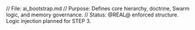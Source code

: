 // File: ai_bootstrap.md
// Purpose: Defines core hierarchy, doctrine, Swarm logic, and memory governance.
// Status: @REAL@ enforced structure. Logic injection planned for STEP 3.
